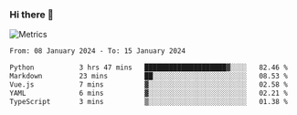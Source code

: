 ### Hi there 👋

![Metrics](https://github.com/radoapx/radoapx/blob/main/github-metrics.svg)

<!--START_SECTION:waka-->

```txt
From: 08 January 2024 - To: 15 January 2024

Python           3 hrs 47 mins   ████████████████████▓░░░░   82.46 %
Markdown         23 mins         ██░░░░░░░░░░░░░░░░░░░░░░░   08.53 %
Vue.js           7 mins          ▓░░░░░░░░░░░░░░░░░░░░░░░░   02.58 %
YAML             6 mins          ▓░░░░░░░░░░░░░░░░░░░░░░░░   02.21 %
TypeScript       3 mins          ▒░░░░░░░░░░░░░░░░░░░░░░░░   01.38 %
```

<!--END_SECTION:waka-->

<!--
**radoapx/radoapx** is a ✨ _special_ ✨ repository because its `README.md` (this file) appears on your GitHub profile.

Here are some ideas to get you started:

- 🔭 I’m currently working on ...
- 🌱 I’m currently learning ...
- 👯 I’m looking to collaborate on ...
- 🤔 I’m looking for help with ...
- 💬 Ask me about ...
- 📫 How to reach me: ...
- 😄 Pronouns: ...
- ⚡ Fun fact: ...
-->
